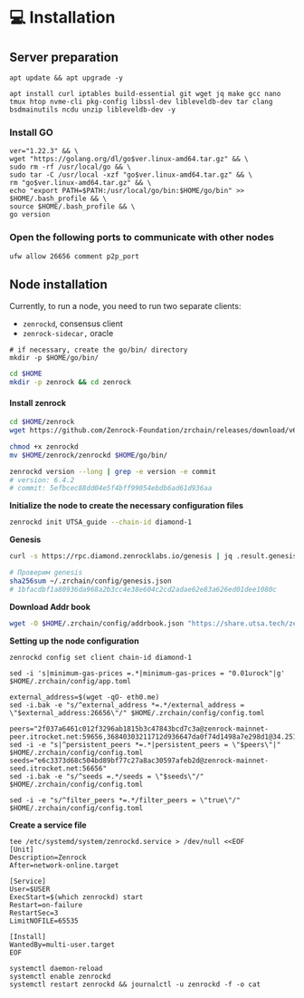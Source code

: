 # 💻 Installation

## Server preparation

```shell
apt update && apt upgrade -y
```

```shell
apt install curl iptables build-essential git wget jq make gcc nano tmux htop nvme-cli pkg-config libssl-dev libleveldb-dev tar clang bsdmainutils ncdu unzip libleveldb-dev -y
```

### Install GO

```shell
ver="1.22.3" && \
wget "https://golang.org/dl/go$ver.linux-amd64.tar.gz" && \
sudo rm -rf /usr/local/go && \
sudo tar -C /usr/local -xzf "go$ver.linux-amd64.tar.gz" && \
rm "go$ver.linux-amd64.tar.gz" && \
echo "export PATH=$PATH:/usr/local/go/bin:$HOME/go/bin" >> $HOME/.bash_profile && \
source $HOME/.bash_profile && \
go version
```

### Open the following ports to communicate with other nodes

```bash
ufw allow 26656 comment p2p_port
```

## Node installation

Currently, to run a node, you need to run two separate clients:&#x20;

* `zenrockd`, consensus client
* `zenrock-sidecar,` oracle

```shell
# if necessary, create the go/bin/ directory
mkdir -p $HOME/go/bin/
```

```bash
cd $HOME
mkdir -p zenrock && cd zenrock
```

#### Install zenrock

```bash
cd $HOME/zenrock
wget https://github.com/Zenrock-Foundation/zrchain/releases/download/v6.4.2/zenrockd

chmod +x zenrockd
mv $HOME/zenrock/zenrockd $HOME/go/bin/

zenrockd version --long | grep -e version -e commit
# version: 6.4.2
# commit: 5efbcec88dd04e5f4bff99054ebdb6ad61d936aa
```

**Initialize the node to create the necessary configuration files**

```bash
zenrockd init UTSA_guide --chain-id diamond-1
```

**Genesis**

```bash
curl -s https://rpc.diamond.zenrocklabs.io/genesis | jq .result.genesis > $HOME/.zrchain/config/genesis.json

# Проверим genesis
sha256sum ~/.zrchain/config/genesis.json
# 1bfacdbf1a80936da968a2b3cc4e38e604c2cd2adae62e83a626ed01dee1080c
```

**Download Addr book**

```bash
wget -O $HOME/.zrchain/config/addrbook.json "https://share.utsa.tech/zenrock/addrbook.json"
```

**Setting up the node configuration**

```shell
zenrockd config set client chain-id diamond-1

sed -i 's|minimum-gas-prices =.*|minimum-gas-prices = "0.01urock"|g' $HOME/.zrchain/config/app.toml

external_address=$(wget -qO- eth0.me)
sed -i.bak -e "s/^external_address *=.*/external_address = \"$external_address:26656\"/" $HOME/.zrchain/config/config.toml

peers="2f037a6461c012f3296ab1815b3c47843bcd7c3a@zenrock-mainnet-peer.itrocket.net:59656,36840303211712d936647da0f74d1498a7e298d1@34.251.37.55:26656,5ad8a5de6318529994da817043b268ef617e37ba@54.216.86.166:26656"
sed -i -e "s|^persistent_peers *=.*|persistent_peers = \"$peers\"|" $HOME/.zrchain/config/config.toml
seeds="e6c3373d68c504bd89bf77c27a8ac30597afeb2d@zenrock-mainnet-seed.itrocket.net:56656"
sed -i.bak -e "s/^seeds =.*/seeds = \"$seeds\"/" $HOME/.zrchain/config/config.toml

sed -i -e "s/^filter_peers *=.*/filter_peers = \"true\"/" $HOME/.zrchain/config/config.toml
```

**Create a service file**

```shell
tee /etc/systemd/system/zenrockd.service > /dev/null <<EOF
[Unit]
Description=Zenrock
After=network-online.target

[Service]
User=$USER
ExecStart=$(which zenrockd) start
Restart=on-failure
RestartSec=3
LimitNOFILE=65535

[Install]
WantedBy=multi-user.target
EOF
```

```shell
systemctl daemon-reload
systemctl enable zenrockd
systemctl restart zenrockd && journalctl -u zenrockd -f -o cat
```
